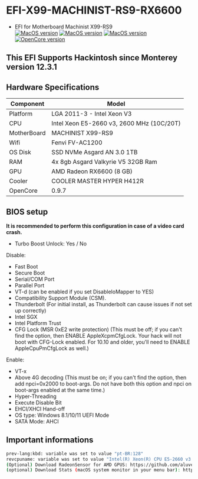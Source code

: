 # EFI-X99-MACHINIST-RS9-RX6600
- EFI for Motherboard Machinist X99-RS9 \
[![MacOS version](https://img.shields.io/badge/Monterey-12.7.1-informational.svg)](https://www.apple.com/macos) [![MacOS version](https://img.shields.io/badge/Ventura-13.6.2-informational.svg)](https://www.apple.com/macos) [![MacOS version](https://img.shields.io/badge/Sonoma-14.2-informational.svg)](https://www.apple.com/macos) \
[![OpenCore version](https://img.shields.io/badge/OpenCore-0.9.7-informational.svg)](https://github.com/acidanthera/OpenCorePkg)

## This EFI Supports Hackintosh since Monterey version 12.3.1

## Hardware Specifications

| Component        | Model                                              |
| ---------------- | ---------------------------------------------------|
| Platform         | LGA 2011-3 - Intel Xeon V3                         |
| CPU              | Intel Xeon E5-2660 v3, 2600 MHz (10C/20T)          |
| MotherBoard      | MACHINIST X99-RS9                                  |
| Wifi             | Fenvi FV-AC1200                                    |
| OS Disk          | SSD NVMe Asgard AN 3.0 1TB                         |
| RAM              | 4x 8gb Asgard Valkyrie V5 32GB Ram                 |
| GPU              | AMD Radeon RX6600 (8 GB)                           |
| Cooler    	   | COOLER MASTER HYPER H412R                          |
| OpenCore   	   | 0.9.7          		                        |

## BIOS setup

**It is recommended to perform this configuration in case of a video card crash.**

- Turbo Boost Unlock: Yes / No

Disable:
- Fast Boot
- Secure Boot
- Serial/COM Port
- Parallel Port
- VT-d (can be enabled if you set DisableIoMapper to YES)
- Compatibility Support Module (CSM).
- Thunderbolt (For initial install, as Thunderbolt can cause issues if not set up correctly)
- Intel SGX
- Intel Platform Trust
- CFG Lock (MSR 0xE2 write protection) (This must be off; if you can't find the option, then ENABLE AppleXcpmCfgLock. Your hack will not boot with CFG-Lock enabled. For 10.10 and older, you'll need to ENABLE AppleCpuPmCfgLock as well.)

Enable:
- VT-x
- Above 4G decoding (This must be on; if you can't find the option, then add npci=0x2000 to boot-args. Do not have both this option and npci on boot-args enabled at the same time.)
- Hyper-Threading
- Execute Disable Bit
- EHCI/XHCI Hand-off
- OS type: Windows 8.1/10/11 UEFI Mode
- SATA Mode: AHCI

## Important informations

```bash
prev-lang:kbd: variable was set to value "pt-BR:128"
revcpuname: variable was set to value "Intel(R) Xeon(R) CPU E5-2660 v3 @ 2.60GHz"
(Optional) Download RadeonSensor for AMD GPUS: https://github.com/aluveitie/RadeonSensor
(optional) Download Stats (macOS system monitor in your menu bar): https://github.com/exelban/stats
```
